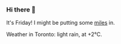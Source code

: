 ### Hi there :wave:

It's Friday! I might be putting some [miles](https://www.strava.com/athletes/889963) in.

Weather in Toronto: light rain, at +2°C.

